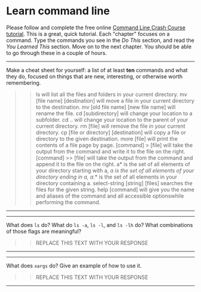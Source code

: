 # Learn command line

Please follow and complete the free online [Command Line Crash Course
tutorial](http://cli.learncodethehardway.org/book/). This is a great,
quick tutorial. Each "chapter" focuses on a command. Type the commands
you see in the _Do This_ section, and read the _You Learned This_
section. Move on to the next chapter. You should be able to go through
these in a couple of hours.


---

Make a cheat sheet for yourself: a list of at least **ten** commands and what they do, focused on things that are new, interesting, or otherwise worth remembering.

> > ls will list all the files and folders in your current directory.
    mv [file name] [destination] will move a file in your current directory to the destination. mv [old file name] [new file name] will rename the file.
    cd [subdirectory] will change your location to a subfolder. cd .. will change your location to the parent of your current directory.
    rm [file] will remove the file in your current directory.
    cp [file or directory] [destination] will copy a file or directory to the given destination.
    more [file] will print the contents of a file page by page.
    [command] > [file] will take the output from the command and write it to the file on the right.
    [command] >> [file] will take the output from the command and append it to the file on the right.
    a* is the set of all elements of your directory starting with a, *a is the set of all elements of your directory ending in a, a*.* is the set of all elements in your directory containing a.
    select-string [string] [files] searches the files for the given string.
    help [command] will give you the name and aliases of the command and all accessible optionswhile performing the command.

---


---

What does `ls` do? What do `ls -a`, `ls -l`, and `ls -lh` do? What combinations of those flags are meaningful?

> > REPLACE THIS TEXT WITH YOUR RESPONSE

---


---

What does `xargs` do? Give an example of how to use it.

> > REPLACE THIS TEXT WITH YOUR RESPONSE

---

